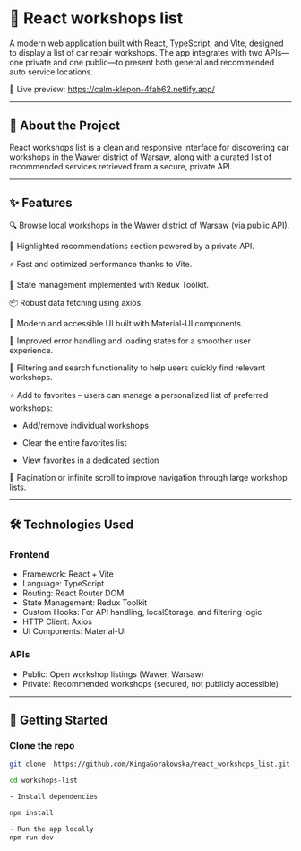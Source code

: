# 🚗 React workshops list

A modern web application built with React, TypeScript, and Vite, designed to display a list of car repair workshops. The app integrates with two APIs—one private and one public—to present both general and recommended auto service locations.

🔗 Live preview: https://calm-klepon-4fab62.netlify.app/

---

## 📌 About the Project

React workshops list is a clean and responsive interface for discovering car workshops in the Wawer district of Warsaw, along with a curated list of recommended services retrieved from a secure, private API.


---  

## ✨ Features

🔍 Browse local workshops in the Wawer district of Warsaw (via public API).

🌟 Highlighted recommendations section powered by a private API.

⚡ Fast and optimized performance thanks to Vite.

🔄 State management implemented with Redux Toolkit.

📦 Robust data fetching using axios.

🎨 Modern and accessible UI built with Material-UI components.

🧩 Improved error handling and loading states for a smoother user experience.

🔎 Filtering and search functionality to help users quickly find relevant workshops.

⭐ Add to favorites – users can manage a personalized list of preferred workshops:

- Add/remove individual workshops

- Clear the entire favorites list

- View favorites in a dedicated section

📄 Pagination or infinite scroll to improve navigation through large workshop lists.

---

## 🛠️ Technologies Used

### Frontend
- Framework: React + Vite
- Language: TypeScript
- Routing: React Router DOM
- State Management: Redux Toolkit
- Custom Hooks: For API handling, localStorage, and filtering logic
- HTTP Client: Axios
- UI Components: Material-UI
  
### APIs
- Public: Open workshop listings (Wawer, Warsaw)
- Private: Recommended workshops (secured, not publicly accessible)

---


## 🚀 Getting Started

### Clone the repo

```bash
git clone  https://github.com/KingaGorakowska/react_workshops_list.git

cd workshops-list

- Install dependencies

npm install

- Run the app locally
npm run dev

